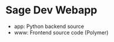 

Sage Dev Webapp
===============


- app: Python backend source
- www: Frontend source code (Polymer)


